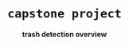 <div align="center">
    <h1><code>capstone project</code></h1>
    <strong>trash detection overview</strong>
</div>